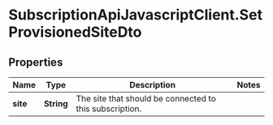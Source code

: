 # SubscriptionApiJavascriptClient.SetProvisionedSiteDto

## Properties
Name | Type | Description | Notes
------------ | ------------- | ------------- | -------------
**site** | **String** | The site that should be connected to this subscription. | 

